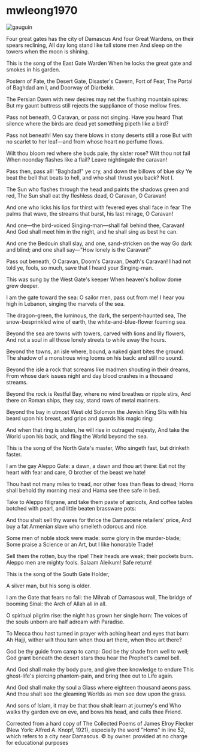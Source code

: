 # mwleong1970
![gauguin](https://github.com/mwleong1970/mwleong1970/assets/136162876/e23e0cda-4092-4d84-a125-7b0a5023fcbc)

Four great gates has the city of Damascus
   And four Great Wardens, on their spears reclining,
All day long stand like tall stone men
   And sleep on the towers when the moon is shining.

 

   This is the song of the East Gate Warden
   When he locks the great gate and smokes in his garden.

Postern of Fate, the Desert Gate, Disaster's Cavern, Fort of Fear,
The Portal of Baghdad am I, and Doorway of Diarbekir.

The Persian Dawn with new desires may net the flushing mountain spires:
But my gaunt buttress still rejects the suppliance of those mellow fires.

Pass not beneath, O Caravan, or pass not singing. Have you heard
That silence where the birds are dead yet something pipeth like a bird?

Pass not beneath! Men say there blows in stony deserts still a rose
But with no scarlet to her leaf—and from whose heart no perfume flows.

Wilt thou bloom red where she buds pale, thy sister rose? Wilt thou not fail
When noonday flashes like a flail? Leave nightingale the caravan!

Pass then, pass all! "Baghdad!" ye cry, and down the billows of blue sky
Ye beat the bell that beats to hell, and who shall thrust you back? Not I.

The Sun who flashes through the head and paints the shadows green and red,
The Sun shall eat thy fleshless dead, O Caravan, O Caravan!

And one who licks his lips for thirst with fevered eyes shall face in fear
The palms that wave, the streams that burst, his last mirage, O Caravan!

And one—the bird-voiced Singing-man—shall fall behind thee, Caravan!
And God shall meet him in the night, and he shall sing as best he can.

And one the Bedouin shall slay, and one, sand-stricken on the way
Go dark and blind; and one shall say—"How lonely is the Caravan!"

Pass out beneath, O Caravan, Doom's Caravan, Death's Caravan!
I had not told ye, fools, so much, save that I heard your Singing-man.

   This was sung by the West Gate's keeper
   When heaven's hollow dome grew deeper.

I am the gate toward the sea: O sailor men, pass out from me!
I hear you high in Lebanon, singing the marvels of the sea.

The dragon-green, the luminous, the dark, the serpent-haunted sea,
The snow-besprinkled wine of earth, the white-and-blue-flower foaming sea.

Beyond the sea are towns with towers, carved with lions and lily flowers,
And not a soul in all those lonely streets to while away the hours.

Beyond the towns, an isle where, bound, a naked giant bites the ground:
The shadow of a monstrous wing looms on his back: and still no sound.

Beyond the isle a rock that screams like madmen shouting in their dreams,
From whose dark issues night and day blood crashes in a thousand streams.

Beyond the rock is Restful Bay, where no wind breathes or ripple stirs,
And there on Roman ships, they say, stand rows of metal mariners.

Beyond the bay in utmost West old Solomon the Jewish King
Sits with his beard upon his breast, and grips and guards his magic ring:

And when that ring is stolen, he will rise in outraged majesty,
And take the World upon his back, and fling the World beyond the sea.

   This is the song of the North Gate's master,
   Who singeth fast, but drinketh faster.

I am the gay Aleppo Gate: a dawn, a dawn and thou art there:
Eat not thy heart with fear and care, O brother of the beast we hate!

Thou hast not many miles to tread, nor other foes than fleas to dread;
Homs shall behold thy morning meal and Hama see thee safe in bed.

Take to Aleppo filigrane, and take them paste of apricots,
And coffee tables botched with pearl, and little beaten brassware pots:

And thou shalt sell thy wares for thrice the Damascene retailers' price,
And buy a fat Armenian slave who smelleth odorous and nice.

Some men of noble stock were made: some glory in the murder-blade;
Some praise a Science or an Art, but I like honorable Trade!

Sell them the rotten, buy the ripe! Their heads are weak; their pockets burn.
Aleppo men are mighty fools. Salaam Aleikum! Safe return!

 

   This is the song of the South Gate Holder,

   A silver man, but his song is older.

I am the Gate that fears no fall: the Mihrab of Damascus wall,
The bridge of booming Sinai: the Arch of Allah all in all.

O spiritual pilgrim rise: the night has grown her single horn:
The voices of the souls unborn are half adream with Paradise.

To Mecca thou hast turned in prayer with aching heart and eyes that burn:
Ah Hajji, wither wilt thou turn when thou art there, when thou art there?

God be thy guide from camp to camp: God be thy shade from well to well;
God grant beneath the desert stars thou hear the Prophet's camel bell.

And God shall make thy body pure, and give thee knowledge to endure
This ghost-life's piercing phantom-pain, and bring thee out to Life again.

And God shall make thy soul a Glass where eighteen thousand aeons pass.
And thou shalt see the gleaming Worlds as men see dew upon the grass.

And sons of Islam, it may be that thou shalt learn at journey's end
Who walks thy garden eve on eve, and bows his head, and calls thee Friend.

Corrected from a hard copy of The Collected Poems of James Elroy Flecker (New York: Alfred A. Knopf, 1921), especially the word "Homs" in line 52, which refers to a city near Damascus. © by owner. provided at no charge for educational purposes
